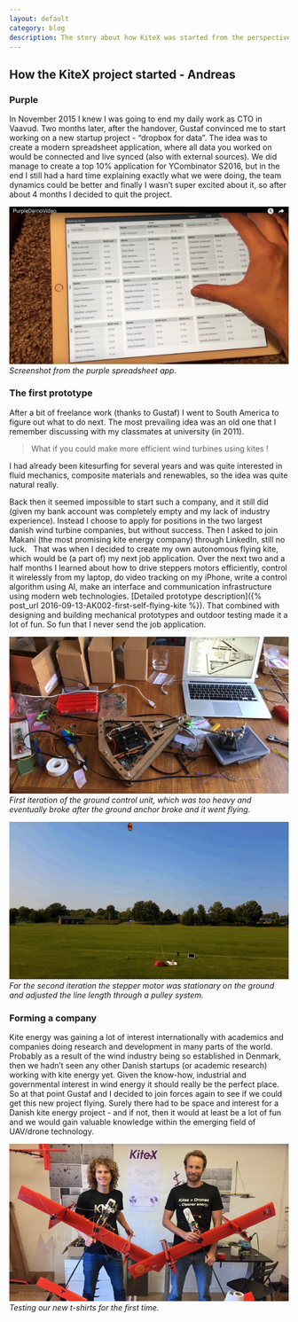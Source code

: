 ```yaml
---
layout: default
category: blog
description: The story about how KiteX was started from the perspective of Andreas.  
---
```


## How the KiteX project started - Andreas

### Purple

In November 2015 I knew I was going to end my daily work as CTO in Vaavud. Two months later, after the handover, Gustaf convinced me to start working on a new startup project - “dropbox for data”. The idea was to create a modern spreadsheet application, where all data you worked on would be connected and live synced (also with external sources). We did manage to create a top 10% application for YCombinator S2016, but in the end I still had a hard time explaining exactly what we were doing, the team dynamics could be better and finally I wasn’t super excited about it, so after about 4 months I decided to quit the project.   

![Purple Spreadsheet](/images/PurpleSpreadsheet.jpg)
*Screenshot from the purple spreadsheet app.*

### The first prototype

After a bit of freelance work (thanks to Gustaf) I went to South America to figure out what to do next. The most prevailing idea was an old one that I remember discussing with my classmates at university (in 2011).

> What if you could make more efficient wind turbines using kites !

I had already been kitesurfing for several years and was quite interested in fluid mechanics, composite materials and renewables, so the idea was quite natural really.

Back then it seemed impossible to start such a company, and it still did (given my bank account was completely empty and my lack of industry experience). Instead I choose to apply for positions in the two largest danish wind turbine companies, but without success. Then I asked to join Makani (the most promising kite energy company) through LinkedIn, still no luck.   That was when I decided to create my own autonomous flying kite, which would be (a part of) my next job application. Over the next two and a half months I learned about how to drive steppers motors efficiently, control it wirelessly from my laptop, do video tracking on my iPhone, write a control algorithm using AI, make an interface and communication infrastructure using modern web technologies. [Detailed prototype description]({% post_url 2016-09-13-AK002-first-self-flying-kite %}). That combined with designing and building mechanical prototypes and outdoor testing made it a lot of fun. So fun that I never send the job application.

![FirstIterationGroundControlUnit.jpg](/images/FirstIterationGroundControlUnit.jpg)
*First iteration of the ground control unit, which was too heavy and eventually broke after the ground anchor broke and it went flying.*

![Autonomous flight (gif)](/images/AK002Flying.gif)
*For the second iteration the stepper motor was stationary on the ground and adjusted the line length through a pulley system.*

### Forming a company

Kite energy was gaining a lot of interest internationally with academics and companies doing research and development in many parts of the world. Probably as a result of the wind industry being so established in Denmark, then we hadn’t seen any other Danish startups (or academic research) working with kite energy yet. Given the know-how, industrial and governmental interest in wind energy it should really be the perfect place. So at that point Gustaf and I decided to join forces again to see if we could get this new project flying.  Surely there had to be space and interest for a Danish kite energy project - and if not, then it would at least be a lot of fun and we would gain valuable knowledge within the emerging field of UAV/drone technology.

![Two complete SuperQ kites ready](/images/SuperQTwoKites.jpg)
*Testing our new t-shirts for the first time.*
